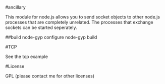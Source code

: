 #ancillary

This module for node.js allows you to send socket objects to other node.js
processes that are completely unrelated. The processes that exchange sockets
can be started seperately.

##build
    node-gyp configure
    node-gyp build

#TCP

See the tcp example

#License

GPL (please contact me for other licenses)